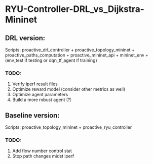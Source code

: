 # RYU-Controller-DRL_vs_Dijkstra-Mininet #

## DRL version: ##
Scripts: proactive_drl_controller + proactive_topology_mininet + proactive_paths_computation + proactive_mininet_api + mininet_env + (env_test if testing or dqn_tf_agent if training)

### TODO: ###
1) Verify iperf result files 
2) Optimize reward model (consider other metrics as well)
3) Optimize agent parameters
4) Build a more robust agent (?)


## Baseline version: ## 
Scripts: proactive_topology_mininet + proactive_ryu_controller

### TODO: ###
1) Add flow number control stat
2) Stop path changes midst iperf
